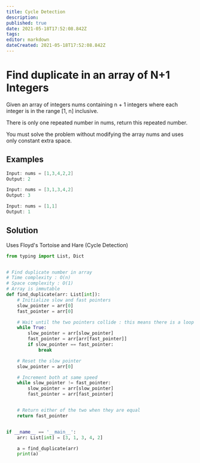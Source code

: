 ```yaml
---
title: Cycle Detection
description: 
published: true
date: 2021-05-18T17:52:08.842Z
tags: 
editor: markdown
dateCreated: 2021-05-18T17:52:08.842Z
---
```


# Find duplicate in an array of N+1 Integers
Given an array of integers nums containing n + 1 integers where each integer is in the range [1, n] inclusive.

There is only one repeated number in nums, return this repeated number.

You must solve the problem without modifying the array nums and uses only constant extra space.

## Examples
```cpp
Input: nums = [1,3,4,2,2]
Output: 2
```
```cpp
Input: nums = [3,1,3,4,2]
Output: 3
```
```cpp
Input: nums = [1,1]
Output: 1
```

## Solution
Uses Floyd's Tortoise and Hare (Cycle Detection)
```python
from typing import List, Dict


# Find duplicate number in array
# Time complexity : O(n)
# Space complexity : O(1)
# Array is immutable
def find_duplicate(arr: List[int]):
    # Initialize slow and fast pointers
    slow_pointer = arr[0]
    fast_pointer = arr[0]

    # Wait until the two pointers collide : this means there is a loop
    while True:
        slow_pointer = arr[slow_pointer]
        fast_pointer = arr[arr[fast_pointer]]
        if slow_pointer == fast_pointer:
            break

    # Reset the slow pointer
    slow_pointer = arr[0]

    # Increment both at same speed
    while slow_pointer != fast_pointer:
        slow_pointer = arr[slow_pointer]
        fast_pointer = arr[fast_pointer]


    # Return either of the two when they are equal
    return fast_pointer


if __name__ == '__main__':
    arr: List[int] = [3, 1, 3, 4, 2]

    a = find_duplicate(arr)
    print(a)
```